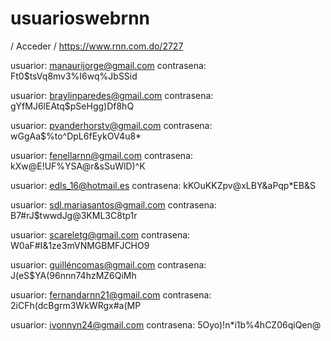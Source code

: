 # usuarioswebrnn

\/ Acceder \/
https://www.rnn.com.do/2727

usuarior: manaurijorge@gmail.com
contrasena: Ft0$tsVq8mv3%I6wq%JbSSid

usuarior: braylinparedes@gmail.com
contrasena: gYfMJ6lEAtq$pSeHgg)Df8hQ

usuarior: pvanderhorstv@gmail.com
contrasena: wGgAa$%to^DpL6fEykOV4u8*

usuarior: fenellarnn@gmail.com 
contrasena: kXw@E!UF%YSA@r&sSuWlD)^K

usuarior: edls_16@hotmail.es
contrasena: kKOuKKZpv@xLBY&aPqp*EB&S

usuarior: sdl.mariasantos@gmail.com
contrasena: B7#rJ$twwdJg@3KML3C8tp1r

usuarior: scareletg@gmail.com
contrasena: W0aF#I&1ze3mVNMGBMFJCHO9

usuarior: guilléncomas@gmail.com
contrasena: J(eS$YA(96nnn74hzMZ6QiMh

usuarior: fernandarnn21@gmail.com
contrasena: 2iCFh(dcBgrm3WkWRgx#a(MP

usuarior: ivonnyn24@gmail.com
contrasena: 5Oyo)!n*i1b%4hCZ06qiQen@


